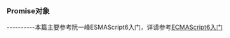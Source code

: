 ### Promise对象
----------本篇主要参考阮一峰ESMAScript6入门，详请参考[ECMAScript6入门](http://es6.ruanyifeng.com/#docs/promise)


    